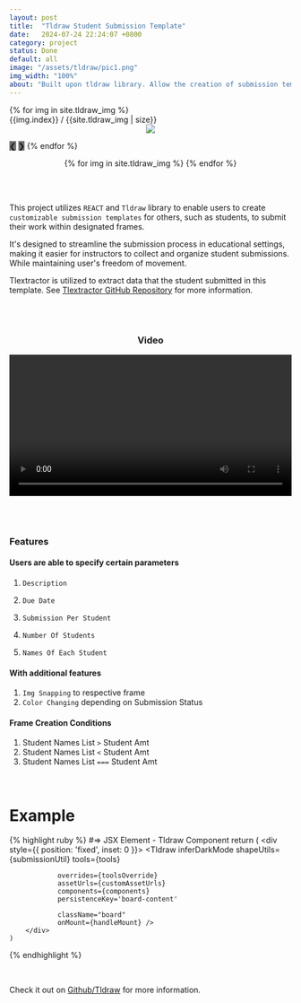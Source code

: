 ```yaml
---
layout: post
title:  "Tldraw Student Submission Template"
date:   2024-07-24 22:24:07 +0800
category: project
status: Done
default: all
image: "/assets/tldraw/pic1.png"
img_width: "100%"
about: "Built upon tldraw library. Allow the creation of submission templates for students. Streamlining the submission process in an educational setting."
---
```


<div class="slideshow-container">
 {% for img in site.tldraw_img %}
  <div class="mySlides fade">
    <div class="numbertext">{{img.index}} / {{site.tldraw_img | size}}</div>
    <div style="width: 100%; text-align: center;">
      <img src="/assets/tldraw/{{img.img_name}}" style="width: {{img.width}}">
    </div>
  </div>

  <a style="background-color: #717171;" class="prev" onclick="plusSlides(-1)">❮</a>
  <a style="background-color: #717171;" class="next" onclick="plusSlides(1)">❯</a>
 {% endfor %}
</div>

<div style="text-align:center">
  {% for img in site.tldraw_img %}
    <span class="dot" onclick="currentSlide({{img.index}})"></span> 
  {% endfor %}
</div>

<br><br>

This project utilizes `REACT` and `Tldraw` library to enable users to create `customizable submission templates` for others, such as students, to submit their work within designated frames. 

It's designed to streamline the submission process in educational settings, making it easier for instructors to collect and organize student submissions. While maintaining user's freedom of movement.

Tlextractor is utilized to extract data that the student submitted in this template. See  [Tlextractor GitHub Repository](https://github.com/LamJingJie/tlextractor) for more information.


<br><br>

<div class="video-container">
  <h3 style="text-align: center;">Video</h3>
  
  <video src="https://github.com/user-attachments/assets/8d21cb85-782c-42ee-836e-e9bb274c6ec9" controls="controls" style="width: 100%;"></video>
</div>

<br><br>

### Features

#### Users are able to specify certain parameters
1. `Description`

1. `Due Date`

1. `Submission Per Student`

1. `Number Of Students`

1. `Names Of Each Student`



#### With additional features
1. `Img Snapping` to respective frame
1. `Color Changing` depending on Submission Status



#### Frame Creation Conditions
1. Student Names List `>` Student Amt
1. Student Names List `<` Student Amt
1. Student Names List `===` Student Amt


<br>

# Example
{% highlight ruby %}
#=> JSX Element - Tldraw Component
return (
		<div style={{ position: 'fixed', inset: 0 }}>
			<Tldraw 
				inferDarkMode
				shapeUtils={submissionUtil} 
				tools={tools} 
				
				overrides={toolsOverride}
				assetUrls={customAssetUrls}
				components={components}
				persistenceKey='board-content' 

				className="board" 
				onMount={handleMount} />
		</div>
	)
{% endhighlight %}

<br>

Check it out on [Github/Tldraw][github] for more information.

[github]: https://github.com/LamJingJie/tldraw/tree/dynamic_submission_template


<link rel="stylesheet" type="text/css" href="/exproject-portfolio/style/tldraw/tldraw.css">
<script src="/exproject-portfolio/style/tldraw/tldraw.js"></script>